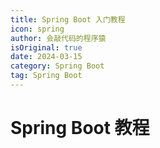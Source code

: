 ```yaml
---
title: Spring Boot 入门教程
icon: spring
author: 会敲代码的程序猿
isOriginal: true
date: 2024-03-15
category: Spring Boot
tag: Spring Boot
---
```


# Spring Boot 教程

